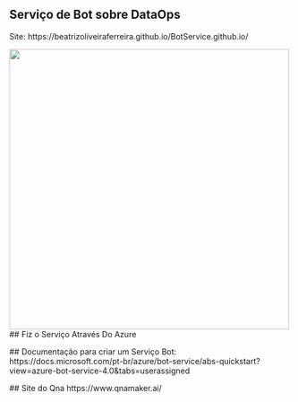 ## Serviço de Bot sobre DataOps
<p>Site: https://beatrizoliveiraferreira.github.io/BotService.github.io/</p>
<img src = "https://cdn.pixabay.com/photo/2019/03/21/15/51/chatbot-4071274_1280.jpg" width=500 />
## Fiz o Serviço Através Do Azure 
<p></p>
## Documentação para criar um Serviço Bot: 
https://docs.microsoft.com/pt-br/azure/bot-service/abs-quickstart?view=azure-bot-service-4.0&tabs=userassigned
</p>
## Site do Qna
https://www.qnamaker.ai/





